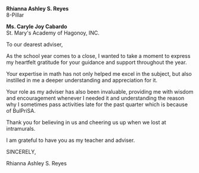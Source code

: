 <!DOCTYPE html>
<html>
<head>
    <title>LETTER</title>
</head>
    <body>
        <p><b>Rhianna Ashley S. Reyes</b><br>8-Pillar</br>
        <p><b>Ms. Caryle Joy Cabardo</b><br>St. Mary's Academy of Hagonoy, INC.</br>
        <p>To our dearest adviser,</p>
        <p>As the school year comes to a close, I wanted to take a moment to express my heartfelt gratitude for your guidance and support throughout the year.</p>
        <p>Your expertise in math has not only helped me excel in the subject, but also instilled in me a deeper understanding and appreciation for it.</p>
        <p>Your role as my adviser has also been invaluable, providing me with wisdom and encouragement whenever I needed it and understanding the reason why I sometimes pass activities late for the past quarter which is because of BulPriSA.</p>
        <p>Thank you for believing in us and cheering us up when we lost at intramurals.</p>
        <p>I am grateful to have you as my teacher and adviser.</p>
        <p>SINCERELY,</p>
        <p>Rhianna Ashley S. Reyes</p>
    </body>
</html>
